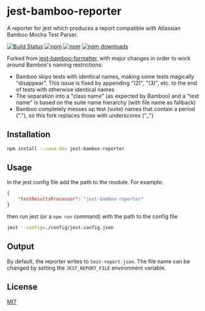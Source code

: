 # jest-bamboo-reporter

A reporter for jest which produces a report compatible with Atlassian Bamboo Mocha Test Parser.

[![Build Status](https://travis-ci.org/CHECK24/jest-bamboo-reporter.svg?branch=master)](https://travis-ci.org/CHECK24/jest-bamboo-reporter)
[![npm](https://img.shields.io/npm/v/jest-bamboo-reporter.svg?style=flat-square)](https://www.npmjs.com/package/jest-bamboo-reporter)
[![npm](https://img.shields.io/david/CHECK24/jest-bamboo-reporter.svg?style=flat-square)](https://www.npmjs.com/package/jest-bamboo-reporter)
[![npm downloads](https://img.shields.io/npm/dt/jest-bamboo-reporter.svg?style=flat-square)](https://www.npmjs.com/package/jest-bamboo-reporter)

Forked from [jest-bamboo-formatter](https://github.com/adalbertoteixeira/jest-bamboo-formatter), with major changes in order to work around Bamboo's naming restrictions:

* Bamboo skips tests with identical names, making some tests magically "disappear". This issue is fixed by appending "(2)", "(3)", etc. to the end of tests with otherwise identical names
* The separation into a "class name" (as expected by Bamboo) and a "test name" is based on the suite name hierarchy (with file name as fallback)
* Bamboo completely messes up test (suite) names that contain a period ("."), so this fork replaces those with underscores ("_")

## Installation

~~~sh
npm install --save-dev jest-bamboo-reporter
~~~

## Usage

In the jest config file add the path to the module. For example:

~~~json
{
    "testResultsProcessor": "jest-bamboo-reporter"
}
~~~

then run jest (or a `npm run` command) with the path to the config file

~~~sh
jest --config=./config/jest.config.json
~~~

## Output

By default, the reporter writes to `test-report.json`. The file name can be changed by setting the `JEST_REPORT_FILE` environment variable.

## License

[MIT](https://github.com/CHECK24/jest-bamboo-reporter/blob/master/LICENSE)
